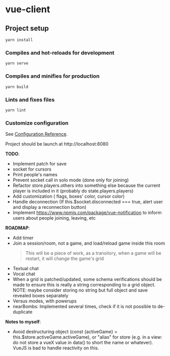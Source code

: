 # vue-client

## Project setup
```
yarn install
```

### Compiles and hot-reloads for development
```
yarn serve
```

### Compiles and minifies for production
```
yarn build
```

### Lints and fixes files
```
yarn lint
```

### Customize configuration
See [Configuration Reference](https://cli.vuejs.org/config/).


Project should be launch at http://localhost:8080

**TODO**:

- Implement patch for save
- socket for cursors
- Print people's names
- Prevent socket call in solo mode (done only for joining)
- Refactor store.players.others into something else because the current player is included in it (probably do state.players.players)
- Add customization ( flags, boxes' color, cursor color)
- Handle deconnection (If this.$socket.disconnected === true, alert user and display a reconnection button)
- Implement https://www.npmjs.com/package/vue-notification to inform users about people joining, leaving, etc

**ROADMAP**:

- Add timer
- Join a session/room, not a game, and load/reload game inside this room
  > This will be a piece of work, as a transitory, when a game will be restart, it will change the game's grid
- Textual chat
- Vocal chat
- When a grid is patched/updated, some schema verifications should be made to ensure this is really a string corresponding to a grid object. NOTE: maybe consider storing no string but full object and save revealed boxes separately
- Versus modes, with powerups
- nearBombs: Implemented several times, check if it is not possible to de-duplicate

**Notes to myself**:
- Avoid destructuring object (const {activeGame} = this.$store.activeGame.activeGame), or "alias" for store (e.g. in a view: do not store a vueX value in data() to short the name or whatever). VueJS is bad to handle reactivity on this.